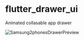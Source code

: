 # flutter_drawer_ui

Animated collasable app drawer


![Samsung2phonesDrawerPreview](https://user-images.githubusercontent.com/89051381/179352186-d4763116-8145-4ff2-b195-ecf2249d5183.png)
